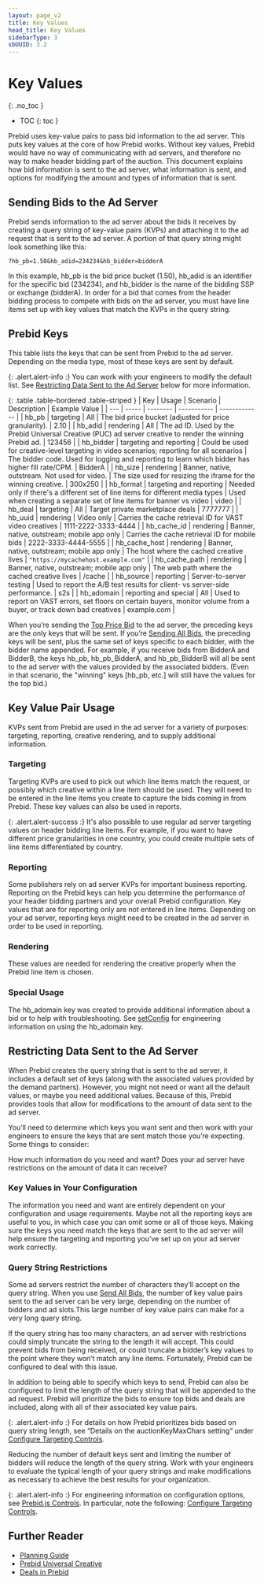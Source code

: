 ```yaml
---
layout: page_v2
title: Key Values
head_title: Key Values
sidebarType: 3
sbUUID: 3.2
---
```


# Key Values

{: .no_toc }

- TOC
{: toc }

Prebid uses key-value pairs to pass bid information to the ad server. This puts key values at the core of how Prebid works. Without key values, Prebid would have no way of communicating with ad servers, and therefore no way to make header bidding part of the auction. This document explains how bid information is sent to the ad server, what information is sent, and options for modifying the amount and types of information that is sent.

## Sending Bids to the Ad Server

Prebid sends information to the ad server about the bids it receives by creating a query string of key-value pairs (KVPs) and attaching it to the ad request that is sent to the ad server. A portion of that query string might look something like this:

`?hb_pb=1.50&hb_adid=234234&hb_bidder=bidderA`

In this example, hb_pb is the bid price bucket (1.50), hb_adid is an identifier for the specific bid (234234), and hb_bidder is the name of the bidding SSP or exchange (bidderA). In order for a bid that comes from the header bidding process to compete with bids on the ad server, you must have line items set up with key values that match the KVPs in the query string.

## Prebid Keys

This table lists the keys that can be sent from Prebid to the ad server. Depending on the media type, most of these keys are sent by default.

{: .alert.alert-info :}
You can work with your engineers to modify the default list. See [Restricting Data Sent to the Ad Server](#restricting-data-sent-to-the-ad-server) below for more information.

{: .table .table-bordered .table-striped }
| Key | Usage | Scenario | Description | Example Value |
| --- | ----- | -------- | ----------- | ------------- |
| hb_pb | targeting | All | The bid price bucket (adjusted for price granularity). | 2.10 |
| hb_adid | rendering | All | The ad ID. Used by the Prebid Universal Creative (PUC) ad server creative to render the winning Prebid ad. | 123456 |
| hb_bidder | targeting and reporting | Could be used for creative-level targeting in video scenarios; reporting for all scenarios | The bidder code. Used for logging and reporting to learn which bidder has higher fill rate/CPM. | BidderA |
| hb_size | rendering | Banner, native, outstream. Not used for video. | The size used for resizing the iframe for the winning creative. | 300x250 |
| hb_format | targeting and reporting | Needed only if there's a different set of line items for different media types | Used when creating a separate set of line items for banner vs video | video |
| hb_deal | targeting | All | Target private marketplace deals | 7777777 |
| hb_uuid | rendering | Video only | Carries the cache retrieval ID for VAST video creatives | 1111-2222-3333-4444 |
| hb_cache_id | rendering | Banner, native, outstream; mobile app only | Carries the cache retrieval ID for mobile bids | 2222-3333-4444-5555 |
| hb_cache_host | rendering | Banner, native, outstream; mobile app only | The host where the cached creative lives | `"https://mycachehost.example.com"` |
| hb_cache_path | rendering | Banner, native, outstream; mobile app only | The web path where the cached creative lives | /cache |
| hb_source | reporting | Server-to-server testing | Used to report the A/B test results for client- vs server-side performance. | s2s |
| hb_adomain | reporting and special | All | Used to report on VAST errors, set floors on certain buyers, monitor volume from a buyer, or track down bad creatives | example.com |

When you’re sending the [Top Price Bid](/adops/send-all-vs-top-price.html) to the ad server, the preceding keys are the only keys that will be sent. If you’re [Sending All Bids](/adops/send-all-vs-top-price.html), the preceding keys will be sent, plus the same set of keys specific to each bidder, with the bidder name appended. For example, if you receive bids from BidderA and BidderB, the keys hb_pb, hb_pb_BidderA, and hb_pb_BidderB will all be sent to the ad server with the values provided by the associated bidders. (Even in that scenario, the "winning" keys [hb_pb, etc.] will still have the values for the top bid.)

## Key Value Pair Usage

KVPs sent from Prebid are used in the ad server for a variety of purposes: targeting, reporting, creative rendering, and to supply additional information.

### Targeting

Targeting KVPs are used to pick out which line items match the request, or possibly which creative within a line item should be used. They will need to be entered in the line items you create to capture the bids coming in from Prebid. These key values can also be used in reports.

{: .alert.alert-success :}
It's also possible to use regular ad server targeting values on header bidding line items. For example, if you want to have different price granularities in one country, you could create multiple sets of line items differentiated by country.

### Reporting

Some publishers rely on ad server KVPs for important business reporting. Reporting on the Prebid keys can help you determine the performance of your header bidding partners and your overall Prebid configuration. Key values that are for reporting only are not entered in line items. Depending on your ad server, reporting keys might need to be created in the ad server in order to be used in reporting.

### Rendering

These values are needed for rendering the creative properly when the Prebid line item is chosen.

### Special Usage

The hb_adomain key was created to provide additional information about a bid or to help with troubleshooting. See [setConfig](/dev-docs/publisher-api-reference/setConfig.html#details-on-the-allowtargetingkeys-setting) for engineering information on using the hb_adomain key.

## Restricting Data Sent to the Ad Server

When Prebid creates the query string that is sent to the ad server, it includes a default set of keys (along with the associated values provided by the demand partners). However, you might not need or want all the default values, or maybe you need additional values. Because of this, Prebid provides tools that allow for modifications to the amount of data sent to the ad server.

You’ll need to determine which keys you want sent and then work with your engineers to ensure the keys that are sent match those you’re expecting. Some things to consider:

How much information do you need and want?
Does your ad server have restrictions on the amount of data it can receive?

### Key Values in Your Configuration

The information you need and want are entirely dependent on your configuration and usage requirements. Maybe not all the reporting keys are useful to you, in which case you can omit some or all of those keys. Making sure the keys you need match the keys that are sent to the ad server will help ensure the targeting and reporting you’ve set up on your ad server work correctly.

### Query String Restrictions

Some ad servers restrict the number of characters they’ll accept on the query string. When you use [Send All Bids](/adops/send-all-vs-top-price.html), the number of key value pairs sent to the ad server can be very large, depending on the number of bidders and ad slots.This large number of key value pairs can make for a very long query string.

If the query string has too many characters, an ad server with restrictions could simply truncate the string to the length it will accept. This could prevent bids from being received, or could truncate a bidder’s key values to the point where they won’t match any line items. Fortunately, Prebid can be configured to deal with this issue.

In addition to being able to specify which keys to send, Prebid can also be configured to limit the length of the query string that will be appended to the ad request. Prebid will prioritize the bids to ensure top bids and deals are included, along with all of their associated key value pairs.

{: .alert.alert-info :}
For details on how Prebid prioritizes bids based on query string length, see “Details on the auctionKeyMaxChars setting“ under [Configure Targeting Controls](/dev-docs/publisher-api-reference/setConfig.html#setConfig-targetingControls).

Reducing the number of default keys sent and limiting the number of bidders will reduce the length of the query string. Work with your engineers to evaluate the typical length of your query strings and make modifications as necessary to achieve the best results for your organization.

{: .alert.alert-info :}
For engineering information on configuration options, see  [Prebid.js Controls](/features/adServerKvps.html#controls). In particular, note the following:
 [Configure Targeting Controls](/dev-docs/publisher-api-reference/setConfig.html#setConfig-targetingControls).

## Further Reader

- [Planning Guide](/adops/adops-planning-guide.html)
- [Prebid Universal Creative](/overview/prebid-universal-creative.html)
- [Deals in Prebid](/adops/deals.html)
